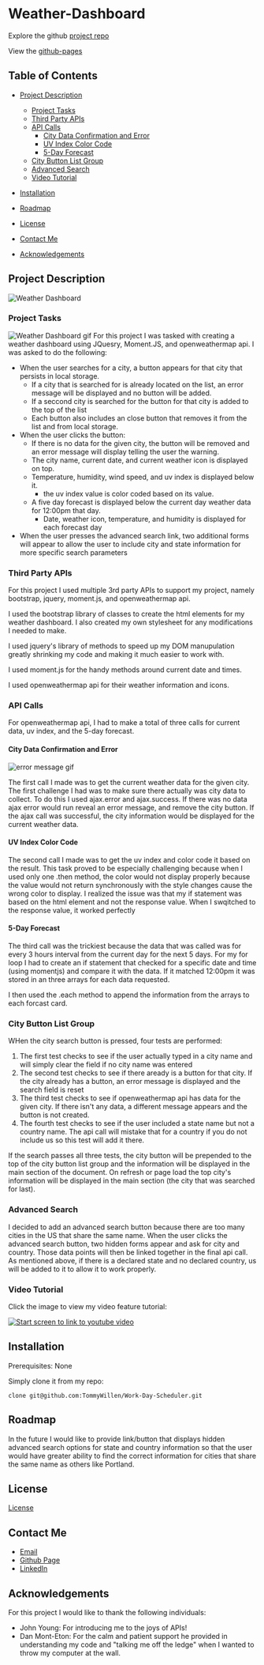 # Weather-Dashboard

Explore the github [project repo](https://github.com/TommyWillen/Weather-Dashboard/)

View the [github-pages](https://tommywillen.github.io/Weather-Dashboard/)

## Table of Contents

- [Project Description](#Project-Description)
    - [Project Tasks](#Project-Tasks)
    - [Third Party APIs](#Third-Party-APIs)
    - [API Calls](#responsive-time)
        - [City Data Confirmation and Error](#city-data-confirmation-and-error)
        - [UV Index Color Code](#local-storage-and-new-day-reset)
        - [5-Day Forecast](#5-Day-Forecast)
    - [City Button List Group](#city-button-list-group)
    - [Advanced Search](#advanced-search)
    - [Video Tutorial](#Video-Tutorial)
- [Installation](#installation)

- [Roadmap](#roadmap)

- [License](#license)

- [Contact Me](#contact-me)

- [Acknowledgements](#acknowledgements)

## Project Description
![Weather Dashboard](/Assets/images-and-gifs/weather-dashboard-Main.png)

### Project Tasks
![Weather Dashboard gif](/Assets/images-and-gifs/Weather-Dashboard-Function.gif)
For this project I was tasked with creating a weather dashboard using JQuesry, Moment.JS, and openweathermap api. I was asked to do the following:

- When the user searches for a city, a button appears for that city that persists in local storage.
    - If a city that is searched for is already located on the list, an error message will be displayed and no button will be added.
    - If a seccond city is searched for the button for that city is added to the top of the list
    - Each button also includes an close button that removes it from the list and from local storage.
- When the user clicks the button:
    - If there is no data for the given city, the button will be removed and an error message will display telling the user the warning.
    - The city name, current date, and current weather icon is displayed on top.
    - Temperature, humidity, wind speed, and uv index is displayed below it.
        - the uv index value is color coded based on its value.
    - A five day forecast is displayed below the current day weather data for 12:00pm that day.
        - Date, weather icon, temperature, and humidity is displayed for each forecast day
- When the user presses the advanced search link, two additional forms will appear to allow the user to include city and state information for more specific search parameters


### Third Party APIs

For this project I used multiple 3rd party APIs to support my project, namely bootstrap, jquery, moment.js, and openweathermap api.

I used the bootstrap library of classes to create the html elements for my weather dashboard. I also created my own stylesheet for any modifications I needed to make.

I used jquery's library of methods to speed up my DOM manupulation greatly shrinking my code and making it much easier to work with.

I used moment.js for the handy methods around current date and times.

I used openweathermap api for their weather information and icons.

### API Calls

For openweathermap api, I had to make a total of three calls for current data, uv index, and the 5-day forecast.

#### City Data Confirmation and Error
![error message gif](/Assets/images-and-gifs/weather-dashboard-error.gif)

The first call I made was to get the current weather data for the given city. The first challenge I had was to make sure there actually was city data to collect. To do this I used ajax.error and ajax.success. If there was no data ajax error would run reveal an error message, and remove the city button. If the ajax call was successful, the city information would be displayed for the current weather data.

#### UV Index Color Code

The second call I made was to get the uv index and color code it based on the result. This task proved to be especially challenging because when I used only one .then method, the color would not display properly because the value would not return synchronously with the style changes cause the wrong color to display. I realized the issue was that my if statement was based on the html element and not the response value. When I swqitched to the response value, it worked perfectly

#### 5-Day Forecast

The third call was the trickiest because the data that was called was for every 3 hours interval from the current day for the next 5 days. For my for loop I had to create an if statement that checked for a specific date and time (using momentjs) and compare it with the data. If it matched 12:00pm it was stored in an three arrays for each data requested.

I then used the .each method to append the information from the arrays to each forcast card.

### City Button List Group

WHen the city search button is pressed, four tests are performed:
1. The first test checks to see if the user actually typed in a city name and will simply clear the field if no city name was entered
2. The second test checks to see if there aready is a button for that city. If the city already has a button, an error message is displayed and the search field is reset
3. The third test checks to see if openweathermap api has data for the given city. If there isn't any data, a different message appears and the button is not created.
4. The fourth test checks to see if the user included a state name but not a country name. The api call will mistake that for a country if you do not include us so this test will add it there.

If the search passes all three tests, the city button will be prepended to the top of the city button list group and the information will be displayed in the main section of the document. On refresh or page load the top city's information will be displayed in the main section (the city that was searched for last).

### Advanced Search

I decided to add an advanced search button because there are too many cities in the US that share the same name. When the user clicks the advanced search button, two hidden forms appear and ask for city and country. Those data points will then be linked together in the final api call. As mentioned above, if there is a declared state and no declared country, us will be added to it to allow it to work properly.

### Video Tutorial

Click the image to view my video feature tutorial:

[![Start screen to link to youtube video](/Assets/images-and-gifs/weather-dashboard-main.png)](https://youtu.be/S6Ty38wGxro)

## Installation

Prerequisites\: None

Simply clone it from my repo\:

```
clone git@github.com:TommyWillen/Work-Day-Scheduler.git
```

## Roadmap

In the future I would like to provide link/button that displays hidden advanced search options for state and country information so that the user would have greater ability to find the correct information for cities that share the same name as others like Portland.

## License

[License](https://github.com/TommyWillen/Weather-Dashboard/blob/master/LICENSE)

## Contact Me

- [Email](TommyAllen1215@gmail.com)
- [Github Page](https://github.com/TommyWillen)
- [LinkedIn](https://www.linkedin.com/in/tommy-willen-12867b1b3/)

## Acknowledgements

For this project I would like to thank the following individuals\:

- John Young\: For introducing me to the joys of APIs!
- Dan Mont-Eton\: For the calm and patient support he provided in understanding my code and "talking me off the ledge" when I wanted to throw my computer at the wall.